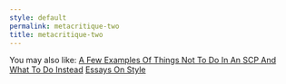 ```yaml
---
style: default
permalink: metacritique-two
title: metacritique-two
---
```

You may also like:
[A Few Examples Of Things Not To Do In An SCP And What To Do Instead](http://scp-wiki.net/what-not-to-do)
[Essays On Style](http://scp-wiki.net/essays-on-style)